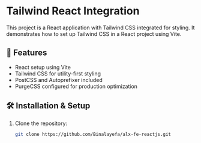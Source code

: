 # Tailwind React Integration  

This project is a React application with Tailwind CSS integrated for styling. It demonstrates how to set up Tailwind CSS in a React project using Vite.

## 📌 Features  
- React setup using Vite  
- Tailwind CSS for utility-first styling  
- PostCSS and Autoprefixer included  
- PurgeCSS configured for production optimization  

## 🛠️ Installation & Setup  

1. Clone the repository:  
   ```sh
   git clone https://github.com/Binalayefa/alx-fe-reactjs.git
